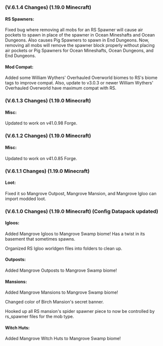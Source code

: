 ### **(V.6.1.4 Changes) (1.19.0 Minecraft)**

#### RS Spawners:
Fixed bug where removing all mobs for an RS Spawner will cause air pockets to spawn in place of the spawner in 
 Ocean Mineshafts and Ocean Dungeons. Also causes Pig Spawners to spawn in End Dungeons.
 Now, removing all mobs will remove the spawner block properly without placing air pockets or Pig Spawners
 for Ocean Mineshafts, Ocean Dungeons, and End Dungeons.

#### Mod Compat:
Added some William Wythers' Overhauled Overworld biomes to RS's biome tags to improve compat.
 Also, update to v3.0.3 or newer William Wythers' Overhauled Overworld have maximum compat with RS.


### **(V.6.1.3 Changes) (1.19.0 Minecraft)**

#### Misc:
Updated to work on v41.0.98 Forge.


### **(V.6.1.2 Changes) (1.19.0 Minecraft)**

#### Misc:
Updated to work on v41.0.85 Forge.


### **(V.6.1.1 Changes) (1.19.0 Minecraft)**

#### Loot:
Fixed it so Mangrove Outpost, Mangrove Mansion, and Mangrove Igloo can import modded loot.


### **(V.6.1.0 Changes) (1.19.0 Minecraft) (Config Datapack updated)**

#### Igloos:
Added Mangrove Igloos to Mangrove Swamp biome! Has a twist in its basement that sometimes spawns.

Organized RS Igloo worldgen files into folders to clean up.

#### Outposts:
Added Mangrove Outposts to Mangrove Swamp biome!

#### Mansions:
Added Mangrove Mansions to Mangrove Swamp biome!

Changed color of Birch Mansion's secret banner.

Hooked up all RS mansion's spider spawner piece to now be controlled by rs_spawner files for the mob type.

#### Witch Huts:
Added Mangrove Witch Huts to Mangrove Swamp biome! 
